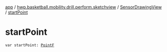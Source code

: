 [app](../../index.md) / [hwp.basketball.mobility.drill.perform.sketchview](../index.md) / [SensorDrawingView](index.md) / [startPoint](.)

# startPoint

`var startPoint: `[`PointF`](../../hwp.basketball.mobility.util/-point-f/index.md)